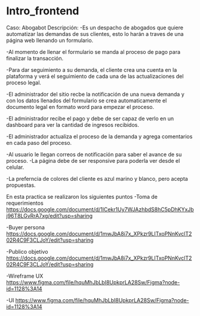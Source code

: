# Intro_frontend
Caso: Abogabot 
Descripción:
-Es un despacho de abogados que quiere automatizar las demandas de sus clientes, esto lo harán a traves de una página web llenando un formulario.

-Al momento de llenar el formulario se manda al proceso de pago para finalizar la transacción.

-Para dar seguimiento a su demanda, el cliente crea una cuenta en la plataforma y verá el seguimiento de cada una de las actualizaciones del proceso legal.

-El administrador del sitio recbe la notificación de una nueva demanda y con los datos llenados del formulario se crea automaticamente el documento legal en formato word para empezar el proceso.

-El administrador recibe el pago y debe de ser capaz de verlo en un dashboard para ver la cantidad de ingresos recibidos.

-El administrador actualiza el proceso de la demanda y agrega comentarios en cada paso del proceso.

-Al usuario le llegan correos de notificación para saber el avance de su proceso.
-La página debe de ser responsive para poderla ver desde el celular.

-La preferncia de colores del cliente es azul marino y blanco, pero acepta propuestas.
    
En esta practica se realizaron los siguientes puntos 
-Toma de requerimientos
https://docs.google.com/document/d/1lCekr1Uy7WJAzhbdS8hC5pDhKYxJbj96T8LGvRrA7xg/edit?usp=sharing


-Buyer persona
https://docs.google.com/document/d/1mwJbA8i7x_XPkzr9LITxoPNnKvclT202R4C9F3CLJoY/edit?usp=sharing


-Publico objetivo
https://docs.google.com/document/d/1mwJbA8i7x_XPkzr9LITxoPNnKvclT202R4C9F3CLJoY/edit?usp=sharing


-Wireframe UX
https://www.figma.com/file/hquMhJbLbI8UpkprLA28Sw/Figma?node-id=1128%3A14

-UI
https://www.figma.com/file/hquMhJbLbI8UpkprLA28Sw/Figma?node-id=1128%3A14


